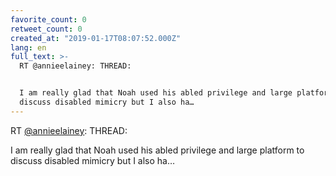 ```yaml
---
favorite_count: 0
retweet_count: 0
created_at: "2019-01-17T08:07:52.000Z"
lang: en
full_text: >-
  RT @annieelainey: THREAD:


  I am really glad that Noah used his abled privilege and large platform to
  discuss disabled mimicry but I also ha…
---
```


RT [@annieelainey](https://twitter.com/annieelainey): THREAD:

I am really glad that Noah used his abled privilege and large platform to
discuss disabled mimicry but I also ha…
